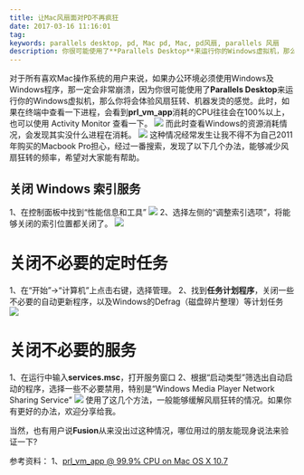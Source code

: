```yaml
---
title: 让Mac风扇面对PD不再疯狂
date: 2017-03-16 11:16:01
tag: 
keywords: parallels desktop, pd, Mac pd, Mac, pd风扇, parallels 风扇
description: 你很可能使用了**Parallels Desktop**来运行你的Windows虚拟机，那么你将会体验风扇狂转、机器发烫的感觉。本文整理了几个方法，能够减少风扇狂转的频率。
---
```


对于所有喜欢Mac操作系统的用户来说，如果办公环境必须使用Windows及Windows程序，那一定会非常崩溃，因为你很可能使用了**Parallels Desktop**来运行你的Windows虚拟机，那么你将会体验风扇狂转、机器发烫的感觉。此时，如果在终端中查看一下进程，会看到**prl_vm_app**消耗的CPU往往会在100%以上，也可以使用 Activity Monitor 查看一下。
![](/20170316-make-mac-fan-quiet/39469-20170316111407932-44812728.png)
而此时查看Windows的资源消耗情况，会发现其实没什么进程在消耗。
![](/20170316-make-mac-fan-quiet/39469-20170316111431526-283541677.png)
这种情况经常发生让我不得不为自己2011年购买的Macbook Pro担心，经过一番搜索，发现了以下几个办法，能够减少风扇狂转的频率，希望对大家能有帮助。

## 关闭 Windows 索引服务
1、在控制面板中找到“性能信息和工具”
![](/20170316-make-mac-fan-quiet/39469-20170316111443401-1648947861.png)
2、选择左侧的“调整索引选项”，将能够关闭的索引位置都关闭了。
![](/20170316-make-mac-fan-quiet/39469-20170316111456854-1519109727.png)

# 关闭不必要的定时任务
1、在“开始”->“计算机”上点击右键，选择管理。
2、找到**任务计划程序**，关闭一些不必要的自动更新程序，以及Windows的Defrag（磁盘碎片整理）等计划任务
![](/20170316-make-mac-fan-quiet/39469-20170316111519073-393140662.png)

# 关闭不必要的服务
1、在运行中输入**services.msc**，打开服务窗口
2、根据“启动类型”筛选出自动启动的程序，选择一些不必要禁用，特别是“Windows Media Player Network Sharing Service”
![](/20170316-make-mac-fan-quiet/39469-20170316111533307-1138296827.png)
使用了这几个方法，一般能够缓解风扇狂转的情况。如果你有更好的办法，欢迎分享给我。

当然，也有用户说**Fusion**从来没出过这种情况，哪位用过的朋友能现身说法来验证一下?

参考资料：
1、[prl_vm_app @ 99.9% CPU on Mac OS X 10.7](https://forum.parallels.com/threads/prl_vm_app-99-9-cpu-on-mac-os-x-10-7.112661/page-4)












